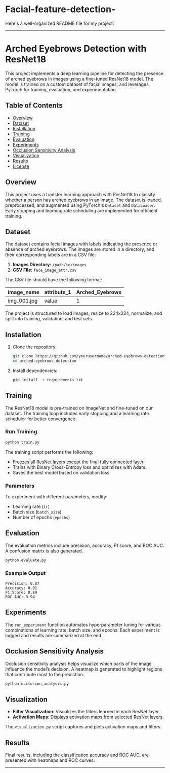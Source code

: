 # Facial-feature-detection-
Here's a well-organized README file for my  project:

---

# Arched Eyebrows Detection with ResNet18

This project implements a deep learning pipeline for detecting the presence of arched eyebrows in images using a fine-tuned ResNet18 model. The model is trained on a custom dataset of facial images, and leverages PyTorch for training, evaluation, and experimentation.

## Table of Contents
- [Overview](#overview)
- [Dataset](#dataset)
- [Installation](#installation)
- [Training](#training)
- [Evaluation](#evaluation)
- [Experiments](#experiments)
- [Occlusion Sensitivity Analysis](#occlusion-sensitivity-analysis)
- [Visualization](#visualization)
- [Results](#results)
- [License](#license)

## Overview
This project uses a transfer learning approach with ResNet18 to classify whether a person has arched eyebrows in an image. The dataset is loaded, preprocessed, and augmented using PyTorch's `Dataset` and `DataLoader`. Early stopping and learning rate scheduling are implemented for efficient training.

## Dataset
The dataset contains facial images with labels indicating the presence or absence of arched eyebrows. The images are stored in a directory, and their corresponding labels are in a CSV file.

1. **Images Directory**: `/path/to/images`
2. **CSV File**: `face_image_attr.csv`

The CSV file should have the following format:

| image_name | attribute_1 | Arched_Eyebrows |
|------------|-------------|------------------|
| img_001.jpg | value      | 1               |

The project is structured to load images, resize to 224x224, normalize, and split into training, validation, and test sets.

## Installation
1. Clone the repository:
   ```bash
   git clone https://github.com/yourusername/arched-eyebrows-detection.git
   cd arched-eyebrows-detection
   ```

2. Install dependencies:
   ```bash
   pip install -r requirements.txt
   ```

## Training
The ResNet18 model is pre-trained on ImageNet and fine-tuned on our dataset. The training loop includes early stopping and a learning rate scheduler for better convergence.

### Run Training
```python
python train.py
```

The training script performs the following:
- Freezes all ResNet layers except the final fully connected layer.
- Trains with Binary Cross-Entropy loss and optimizes with Adam.
- Saves the best model based on validation loss.

### Parameters
To experiment with different parameters, modify:
- Learning rate (`lr`)
- Batch size (`batch_size`)
- Number of epochs (`epochs`)

## Evaluation
The evaluation metrics include precision, accuracy, F1 score, and ROC AUC. A confusion matrix is also generated.

```python
python evaluate.py
```

### Example Output
```
Precision: 0.87
Accuracy: 0.91
F1 Score: 0.89
ROC AUC: 0.94
```

## Experiments
The `run_experiment` function automates hyperparameter tuning for various combinations of learning rate, batch size, and epochs. Each experiment is logged and results are summarized at the end.

## Occlusion Sensitivity Analysis
Occlusion sensitivity analysis helps visualize which parts of the image influence the model’s decision. A heatmap is generated to highlight regions that contribute most to the prediction.

```python
python occlusion_analysis.py
```

## Visualization
- **Filter Visualization**: Visualizes the filters learned in each ResNet layer.
- **Activation Maps**: Displays activation maps from selected ResNet layers.

The `visualization.py` script captures and plots activation maps and filters.

## Results
Final results, including the classification accuracy and ROC AUC, are presented with heatmaps and ROC curves.




---

